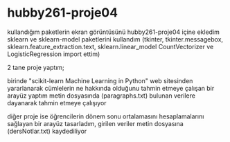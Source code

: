 # hubby261-proje04 

kullandığım paketlerin ekran görüntüsünü hubby261-proje04 içine ekledim 
sklearn ve sklearn-model paketlerini kullandım
(tkinter, tkinter.messagebox, sklearn.feature_extraction.text, sklearn.linear_model CountVectorizer ve LogisticRegression import ettim)

2 tane proje yaptım;

birinde "scikit-learn Machine Learning in Python" web sitesinden yararlanarak cümlelerin ne hakkında olduğunu tahmin etmeye çalışan bir arayüz yaptım metin dosyasında (paragraphs.txt) bulunan verilere dayanarak tahmin etmeye çalışıyor

diğer proje ise öğrencilerin dönem sonu ortalamasını hesaplamalarını sağlayan bir arayüz tasarladım, girilen veriler metin dosyasına (dersNotlar.txt) kaydediliyor
